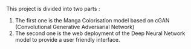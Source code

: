 This project is divided into two parts :
1. The first one is the Manga Colorisation model based on cGAN (Convolutional Generative Adversarial Network)
2. The second one is the web deployment of the Deep Neural Network model to provide a user friendly interface.

